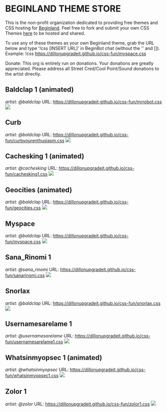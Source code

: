 # BEGINLAND THEME STORE

This is the non-profit organization dedicated to providing free themes and CSS hosting for [Beginland](https://mygeoangelfirespace.city/). Feel free to fork and submit your own CSS Themes [here](https://github.com/dillonupgradeit/css-fun/tree/gh-pages) to be hosted and shared.

To use any of these themes as your own Beginland theme, grab the URL below and type '!css [INSERT URL]' in BeginBot chat (without the '' and []). Example: !css https://dillonupgradeit.github.io/css-fun/myspace.css

Donate: This org is entirely run on donations. Your donations are greatly appreciated. Please address all Street Cred/Cool Point/Sound donations to the artist directly. 

## Baldclap 1 (animated)
*artist: @baldclap*
URL: https://dillonupgradeit.github.io/css-fun/mrrobot.css
![](images/mrrobot.gif)

## Curb
*artist: @baldclap*
URL: https://dillonupgradeit.github.io/css-fun/curbyourenthusiasm.css
![](images/curbyourenthusiasm.jpg)

## Cachesking 1 (animated)
*artist: @cachesking*
URL: https://dillonupgradeit.github.io/css-fun/cachesking1.css
![](images/cachesking1.gif)

## Geocities (animated)
*artist: @baldclap*
URL: https://dillonupgradeit.github.io/css-fun/geocities.css
![](images/geocities.gif)

## Myspace
*artist: @baldclap*
URL: https://dillonupgradeit.github.io/css-fun/myspace.css
![](images/myspace.jpg)

## Sana_Rinomi 1
*artist: @sana_rinomi*
URL: https://dillonupgradeit.github.io/css-fun/sanarinomi.css
![](images/sanarinomi1.jpg)

## Snorlax
*artist: @baldclap*
URL: https://dillonupgradeit.github.io/css-fun/snorlax.css
![](images/snorlax.jpg)

## Usernamesarelame 1
*artist: @usernamesarelame*
URL: https://dillonupgradeit.github.io/css-fun/usernamesarelame1.css
![](images/usernamesarelame1.jpg)

## Whatsinmyopsec 1 (animated)
*artist: @whatsinmyopsec*
URL: https://dillonupgradeit.github.io/css-fun/whatsinmyopsec1.css
![](images/whatsinmyopsec1.gif)

## Zolor 1
*artist: @zolor*
URL: https://dillonupgradeit.github.io/css-fun/zolor1.css
![](images/zolor1.jpg)